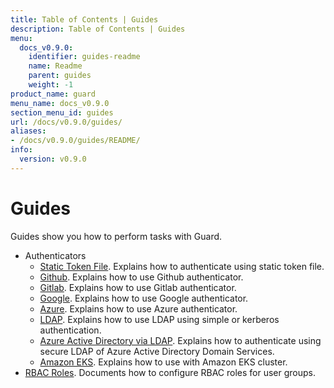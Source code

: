 ```yaml
---
title: Table of Contents | Guides
description: Table of Contents | Guides
menu:
  docs_v0.9.0:
    identifier: guides-readme
    name: Readme
    parent: guides
    weight: -1
product_name: guard
menu_name: docs_v0.9.0
section_menu_id: guides
url: /docs/v0.9.0/guides/
aliases:
- /docs/v0.9.0/guides/README/
info:
  version: v0.9.0
---
```


# Guides

Guides show you how to perform tasks with Guard.

- Authenticators
  - [Static Token File](/docs/v0.9.0/guides/authenticator/static_token_file). Explains how to authenticate using static token file.
  - [Github](/docs/v0.9.0/guides/authenticator/github). Explains how to use Github authenticator.
  - [Gitlab](/docs/v0.9.0/guides/authenticator/gitlab). Explains how to use Gitlab authenticator.
  - [Google](/docs/v0.9.0/guides/authenticator/google). Explains how to use Google authenticator.
  - [Azure](/docs/v0.9.0/guides/authenticator/azure). Explains how to use Azure authenticator.
  - [LDAP](/docs/v0.9.0/guides/authenticator/ldap). Explains how to use LDAP using simple or kerberos authentication.
  - [Azure Active Directory via LDAP](/docs/v0.9.0/guides/authenticator/ldap_azure). Explains how to authenticate using secure LDAP of Azure Active Directory Domain Services.
  - [Amazon EKS](/docs/v0.9.0/guides/authenticator/aws_eks). Explains how to use with Amazon EKS cluster.
- [RBAC Roles](/docs/v0.9.0/guides/rbac). Documents how to configure RBAC roles for user groups.
